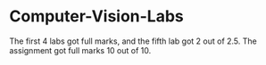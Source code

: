 # Computer-Vision-Labs
The first 4 labs got full marks, and the fifth lab got 2 out of 2.5.
The assignment got full marks 10 out of 10.
